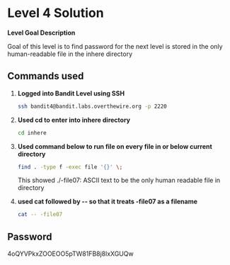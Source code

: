 # Level 4 Solution

**Level Goal Description**

Goal of this level is to find password for the next level is stored in the only human-readable file in the inhere directory

## Commands used

1. **Logged into Bandit Level using SSH**

   ```bash
   ssh bandit4@bandit.labs.overthewire.org -p 2220
   ```

2. **Used cd to enter into inhere directory**

   ```bash
   cd inhere
   ```

3. **Used command below to run file on every file in or below current directory**

   ```bash
   find . -type f -exec file '{}' \;
   ```

   This showed ./-file07: ASCII text to be the only human readable file in directory

4. **used cat followed by -- so that it treats -file07 as a filename**

   ```bash
   cat -- -file07
   ```

## Password

4oQYVPkxZOOEOO5pTW81FB8j8lxXGUQw
